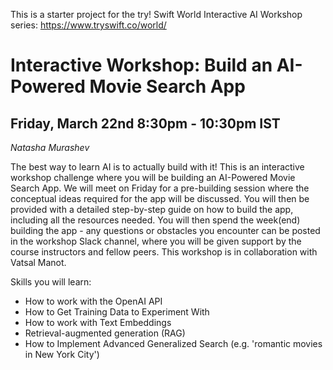 This is a starter project for the try! Swift World Interactive AI Workshop series: https://www.tryswift.co/world/

# Interactive Workshop: Build an AI-Powered Movie Search App
## Friday, March 22nd 8:30pm - 10:30pm IST
*Natasha Murashev*
<p>The best way to learn AI is to actually build with it! This is an interactive workshop challenge where you will be building an AI-Powered Movie Search App. We will meet on Friday for a pre-building session where the conceptual ideas required for the app will be discussed. You will then be provided with a detailed step-by-step guide on how to build the app, including all the resources needed. You will then spend the week(end) building the app - any questions or obstacles you encounter can be posted in the workshop Slack channel, where you will be given support by the course instructors and fellow peers. This workshop is in collaboration with Vatsal Manot.</p>

Skills you will learn:

* How to work with the OpenAI API
* How to Get Training Data to Experiment With
* How to work with Text Embeddings
* Retrieval-augmented generation (RAG)
* How to Implement Advanced Generalized Search (e.g. 'romantic movies in New York City')
